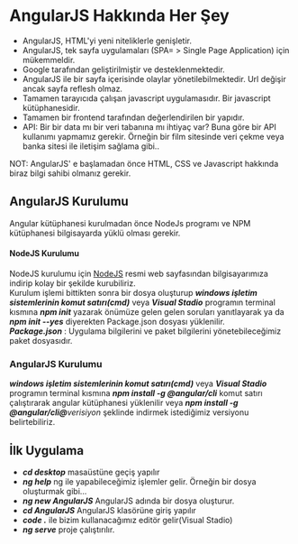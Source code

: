 <h1>AngularJS Hakkında Her Şey</h1>
<ul>
  <li>AngularJS, HTML'yi yeni niteliklerle genişletir. </li>
  <li>AngularJS, tek sayfa uygulamaları (SPA= > Single Page Application) için mükemmeldir. </li>
  <li>Google tarafından geliştirilmiştir ve desteklenmektedir. </li>
  <li>AngularJS ile bir sayfa içerisinde olaylar yönetilebilmektedir. Url değişir ancak sayfa reflesh olmaz. </li>
  <li>Tamamen tarayıcıda çalışan javascript uygulamasıdır. Bir javascript kütüphanesidir. </li>
  <li>Tamamen bir frontend tarafından değerlendirilen bir yapıdır. </li>
  <li>API: Bir bir data mı bir veri tabanına mı ihtiyaç var? Buna göre bir API kullanımı yapmamız gerekir. Örneğin bir film sitesinde veri çekme veya banka sitesi ile iletişim sağlama gibi.. </li>
</ul>
NOT: AngularJS' e başlamadan önce HTML, CSS ve Javascript hakkında biraz bilgi sahibi olmanız gerekir.
<h2>AngularJS Kurulumu</h2>
Angular kütüphanesi kurulmadan önce NodeJs programı ve NPM kütüphanesi bilgisayarda yüklü olması gerekir.
<h4> NodeJS Kurulumu</h4>
NodeJS kurulumu için <a href="https://nodejs.org/en/">NodeJS</a> resmi web sayfasından bilgisayarımıza indirip kolay bir şekilde kurubiliriz.<br>
Kurulum işlemi bittikten sonra bir dosya oluşturup <b><i>windows işletim sistemlerinin komut satırı(cmd)</i></b> veya <b><i>Visual Stadio</i></b> programın terminal kısmına 
<b><i>npm init</i></b> yazarak önümüze gelen gelen soruları yanıtlayarak ya da <b><i>npm init --yes</i></b> diyerekten Package.json dosyası yüklenilir.<br>
<b><i>Package.json</i></b> : Uygulama bilgilerini ve paket bilgilerini yönetebileceğimiz paket dosyasıdır.<br>
<h3>AngularJS Kurulumu</h3>
<b><i>windows işletim sistemlerinin komut satırı(cmd)</i></b> veya <b><i>Visual Stadio</i></b> programın terminal kısmına 
<b><i>npm install -g @angular/cli</i></b> komut satırı çalıştırarak angular kütüphanesi yüklenilir veya <b><i>npm install -g @angular/cli@</b>verisiyon</i> şeklinde indirmek istediğimiz versiyonu belirtebiliriz. <br>
<h2>İlk Uygulama</h2>
<ul>
  <li><b><i>cd desktop</i></b> masaüstüne geçiş yapılır</li>
  <li><b><i>ng help</i></b> ng ile yapabileceğimiz işlemler gelir. Örneğin bir dosya oluşturmak gibi...</li>
  <li><b><i>ng new AngularJS</i></b> AngularJS adında bir dosya oluşturur.</li>
  <li><b><i>cd AngularJS</i></b> AngularJS klasörüne giriş yapılır</li>
  <li><b><i>code .</i></b> ile bizim kullanacağımız editör gelir(Visual Stadio) </li>
  <li><b><i>ng serve</i></b> proje çalıştırılır.</li>
</ul>
